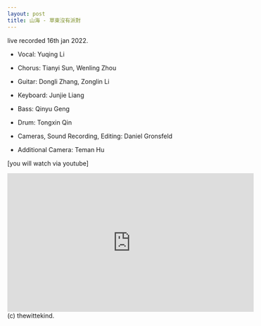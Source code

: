 ```yaml
---
layout: post
title: 山海 - 草東沒有派對
---
```


live recorded 16th jan 2022.

- Vocal: Yuqing Li
- Chorus: Tianyi Sun, Wenling Zhou
- Guitar: Dongli Zhang, Zonglin Li
- Keyboard: Junjie Liang
- Bass: Qinyu Geng
- Drum: Tongxin Qin

- Cameras, Sound Recording, Editing: Daniel Gronsfeld
- Additional Camera: Teman Hu

[you will watch via youtube]

<iframe width="560" height="315" src="https://www.youtube.com/embed/mar3EKcGbmI" title="YouTube video player" frameborder="0" allow="accelerometer; autoplay; clipboard-write; encrypted-media; gyroscope; picture-in-picture" allowfullscreen></iframe>

<br>
(c) thewittekind.
 &nbsp;